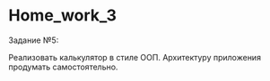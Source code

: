 # Home_work_3

Задание №5:

Реализовать калькулятор в стиле ООП. Архитектуру приложения продумать самостоятельно.

